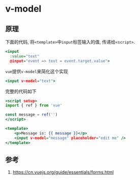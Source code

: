 # v-model




## 原理

下面的代码, 将`<template>`中`input`标签输入的值, 传递给`<script>`. 
```htm
<input
  :value="text"
  @input="event => text = event.target.value">
```

`vue`提供`v-model`来简化这个实现

```htm
<input v-model="text">
```

完整的代码如下
```htm
<script setup>
import { ref } from 'vue'

const message = ref('')
</script>

<template>
    <p>Message is: {{ message }}</p>
    <input v-model="message" placeholder="edit me" />
</template>

```



## 参考
1. https://cn.vuejs.org/guide/essentials/forms.html